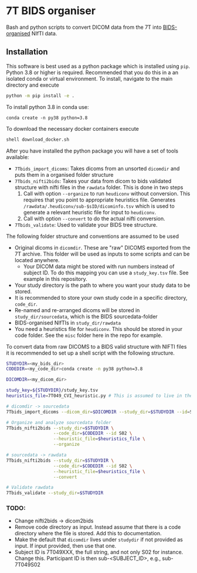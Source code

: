 # 7T BIDS organiser
Bash and python scripts to convert DICOM data from the 7T into [BIDS-organised](https://bids.neuroimaging.io/) NIfTI data.

## Installation
This software is best used as a python package which is installed using `pip`. Python 3.8 or higher is required. Recommended that you do this in a an isolated conda or virtual environment. To install, navigate to the main directory and execute
```sh
python -m pip install -e .
```

To install python 3.8 in conda use:
```
conda create -n py38 python=3.8
```

To download the necessary docker containers execute
```sh
shell download_docker.sh
```

After you have installed the python package you will have a set of tools available:
- `7Tbids_import_dicoms`: Takes dicoms from an unsorted `dicomdir` and puts them in a organised folder structure
- `7Tbids_nifti2bids`: Takes your data from dicom to bids validated structure with nifti files in the `rawdata` folder. This is done in two steps
    1. Call with option `--organize` to run `heudiconv` without conversion. This requires that you point to appropriate heuristics file. Generates `/rawdata/.heudiconv/sub-$sID/dicominfo.tsv` which is used to generate a relevant heuristic file for input to `heudiconv`.
    2. Call with option `--convert` to do the actual nifti conversion.
- `7Tbids_validate`: Used to validate your BIDS tree structure.


The following folder structure and conventions are assumed to be used
- Original dicoms in `dicomdir`. These are "raw" DICOMS exported from the 7T archive. This folder will be used as inputs to some scripts and can be located anywhere.
    - Your DICOM data might be stored with run numbers instead of subject ID. To do this mapping you can use a `study_key.tsv` file. See example in this repository.
- Your study directory is the path to where you want your study data to be stored.
- It is recommended to store your own study code in a specific directory, `code_dir`.
- Re-named and re-arranged dicoms will be stored in  `study_dir/sourcedata`, which is the BIDS sourcedata-folder
- BIDS-organised NIfTIs in `study_dir/rawdata`
- You need a heuristics file for `heudiconv`. This should be stored in your code folder. See the `misc` folder here in the repo for example.

To convert data from raw DICOMS to a BIDS valid structure with NIFTI files it is recommended to set up a shell script with the following structure.

```sh
STUDYDIR=<my_bids_dir>
CODEDIR=<my_code_dir>conda create -n py38 python=3.8

DICOMDIR=<my_dicom_dir>

study_key=${STUDYDIR}/study_key.tsv
heuristics_file=7T049_CVI_heuristic.py # This is assumed to live in the CODEDIR

# dicomdir -> sourcedata
7Tbids_import_dicoms --dicom_dir=$DICOMDIR --study_dir=$STUDYDIR --id=S02 --key=$study_key

# Organize and analyze sourcedata folder
7Tbids_nifti2bids --study_dir=$STUDYDIR \
                  --code_dir=$CODEDIR --id S02 \
                  --heuristic_file=$heuristics_file \
                  --organize

# sourcedata -> rawdata
7Tbids_nifti2bids --study_dir=$STUDYDIR \
                  --code_dir=$CODEDIR --id S02 \
                  --heuristic_file=$heuristics_file \
                  --convert

# Validate rawdata
7Tbids_validate --study_dir=$STUDYDIR
```

### TODO:
- Change nifti2bids -> dicom2bids
- Remove code directory as input. Instead assume that there is a code directory where the file is stored. Add this to documentation.
- Make the default that `dicomdir` lives under `studydir` if not provided as input. If input provided, then use that one.
- Subject ID is 7T049XXX, the full string, and not only S02 for instance. Change this. Participant ID is then sub-<SUBJECT_ID>, e.g., sub-7T049S02
